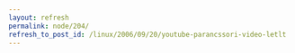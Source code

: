```yaml
---
layout: refresh
permalink: node/204/
refresh_to_post_id: /linux/2006/09/20/youtube-parancssori-video-letlt
---
```

